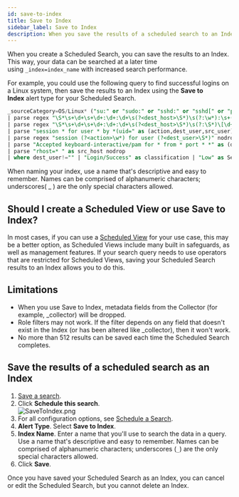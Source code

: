 ```yaml
---
id: save-to-index
title: Save to Index
sidebar_label: Save to Index
description: When you save the results of a scheduled search to an Index you can search your data using _index=index_name with increased search performance.
---
```


When you create a Scheduled Search, you can save the results to an Index. This way, your data can be searched at a later time using `_index=index_name` with increased search performance.

For example, you could use the following query to find successful logins on a Linux system, then save the results to an Index using the **Save to Index** alert type for your Scheduled Search.

```sql
_sourceCategory=OS/Linux* ("su:" or "sudo:" or "sshd:" or "sshd[" or "pam:") (("Accepted" and "pam") or "session" or ("to" and "on")) !"closed"
| parse regex "\S*\s+\d+\s+\d+:\d+:\d+\s(?<dest_host>\S*)\s(?:\w*):\s+(?<message>.*)$" nodrop
| parse regex "\S*\s+\d+\s+\d+:\d+:\d+\s(?<dest_host>\S*)\s(?:\S*)\[\d+\]:\s+(?<message>.*)$" nodrop
| parse "session * for user * by *(uid=" as (action,dest_user,src_user) nodrop
| parse regex "session (?<action>\w*) for user (?<dest_user>\S*)" nodrop
| parse "Accepted keyboard-interactive/pam for * from * port * *" as (dest_user,src_host,src_port,protocol)
| parse "rhost=* " as src_host nodrop
| where dest_user!="" | "Login/Success" as classification | "Low" as Severity | "Linux" as Device_Vendor | "OS" as Device_Type
```

When naming your index, use a name that's descriptive and easy to remember. Names can be comprised of alphanumeric characters; underscores( _ ) are the only special characters allowed.

## Should I create a Scheduled View or use Save to Index?

In most cases, if you can use a [Scheduled View](/docs/manage/views/scheduled-views) for your use case, this may be a better option, as Scheduled Views include many built in safeguards, as well as management features. If your search query needs to use operators that are restricted for Scheduled Views, saving your Scheduled Search results to an Index allows you to do this.

## Limitations

* When you use Save to Index, metadata fields from the Collector (for example, _collector) will be dropped. 
* Role filters may not work. If the filter depends on any field that doesn't exist in the Index (or has been altered like _collector), then it won't work.
* No more than 512 results can be saved each time the Scheduled Search completes.

## Save the results of a scheduled search as an Index

1. [Save a search](/docs/search/get-started-with-search/search-basics/save-search). 
1. Click **Schedule this search**.<br/>![SaveToIndex.png](/img/alerts/SaveToIndex.png)
1. For all configuration options, see [Schedule a Search](schedule-search.md). 
1. **Alert Type**. Select **Save to Index**.
1. **Index Name**. Enter a name that you'll use to search the data in a query. Use a name that's descriptive and easy to remember. Names can be comprised of alphanumeric characters; underscores (`_`) are the only special characters allowed.
1. Click **Save**.

Once you have saved your Scheduled Search as an Index, you can cancel or edit the Scheduled Search, but you cannot delete an Index. 
